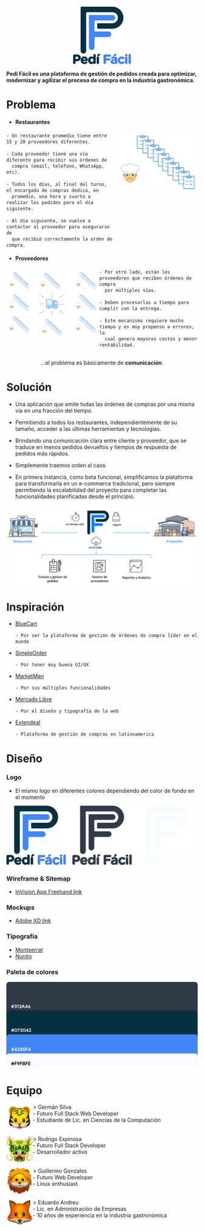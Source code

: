 <p align="center">
  <img width="30%" src="design/logo/logoColor.svg">
</p>

**Pedí Fácil es una plataforma de gestión de pedidos creada para optimizar, modernizar y agilizar el proceso de compra en la industria gastronómica.**

# Problema

* #### Restaurantes

<img align="right" width="218" height="160" src="design/images/README_chefOrder.png">

```
- Un restaurante promedio tiene entre 15 y 20 proveedores diferentes.

- Cada proveedor tiene una vía diferente para recibir sus órdenes de
  compra (email, teléfono, WhatsApp, etc).

- Todos los días, al final del turno, el encargado de compras dedica, en
  promedio, una hora y cuarto a realizar los pedidos para el día siguiente.

- Al día siguiente, se vuelve a contactar al proveedor para asegurarse de
  que recibió correctamente la orden de compra.
```

* #### Proveedores

<img align="left" width="245" height="180" src="design/images/README_supplierProcess.png">

```
- Por otro lado, están los proveedores que reciben órdenes de compra
  por múltiples vías.

- Deben procesarlas a tiempo para cumplir con la entrega.

- Este mecanismo requiere mucho tiempo y es muy propenso a errores, lo
  cual genera mayores costos y menor rentabilidad.
```

<div align="center"><br>...el problema es básicamente de <b>comunicación</b>.</div>

# Solución

- Una aplicación que emite todas las órdenes de compras por una misma vía en una fracción del tiempo.

- Permitiendo a todos los restaurantes, independientemente de su tamaño, acceder a las últimas herramientas
  y tecnologías.

- Brindando una comunicación clara entre cliente y proveedor, que se traduce en menos pedidos devueltos y
  tiempos de respuesta de pedidos más rápidos.

- Simplemente traemos orden al caos.

- En primera instancia, como beta funcional, simplificamos la plataforma para transformarla en un e-commerce tradicional, pero siempre permitiendo la escalabilidad del proyecto para completar las funcionalidades planificadas desde el principio.

![Solución Pedí Fácil](design/images/README_process.png)

# Inspiración

* [BlueCart](https://www.bluecart.com)
  ```
  - Por ser la plataforma de gestión de órdenes de compra líder en el mundo
  ```
* [SimpleOrder](https://www.simpleorder.com)
  ```
  - Por tener muy buena UI/UX
  ```
* [MarketMan](https://www.marketman.com)
  ```
  - Por sus múltiples funcionalidades
  ```
* [Mercado Libre](https://www.mercadolibre.com)
  ```
  - Por el diseño y tipografía de la web
  ```
* [Extendeal](https://extendeal.com)
  ```
  - Plataforma de gestión de compras en latinoamerica
  ```

# Diseño

### Logo
* El mismo logo en diferentes colores dependiendo del color de fondo en el momento

![Logos Readme Pedí Fácil](design/images/README_logos.svg)

### Wireframe & Sitemap
* [InVision App Freehand link](https://rapicompra.invisionapp.com/freehand/PediFacil-rVcIaO0qt?v=nXXmoQLwcbX%2B3H%2FBWztG2g%3D%3D&linkshare=urlcopied)

### Mockups
* [Adobe XD link](https://xd.adobe.com/view/545bda9a-3633-4921-74ae-28f225b380b4-226a/)

### Tipografía
* [Montserrat](https://fonts.google.com/specimen/Montserrat)
* [Nunito](https://fonts.google.com/specimen/Nunito)

### Paleta de colores
![Color Palette Pedí Fácil](design/images/README_colorPalette.svg)

# Equipo

<img align="left" width="70" height="70" src="design/images/README_team1.png">
> Germán Silva<br>
- Futuro Full Stack Web Developer<br>
- Estudiante de Lic. en Ciencias de la Computación<br>
<h6></h6>
<img align="left" width="70" height="70" src="design/images/README_team2.png">
> Rodrigo Espinosa<br>
- Futuro Full Stack Developer<br>
- Desarrollador activo<br>
<h6></h6>
<img align="left" width="70" height="70" src="design/images/README_team3.png">
> Guillermo Gonzales<br>
- Futuro Web Developer<br>
- Linux enthusiast<br>
<h6></h6>
<img align="left" width="70" height="70" src="design/images/README_team4.png">
> Eduardo Andreu<br>
- Lic. en Administración de Empresas<br>
- 10 años de experiencia en la industria gastronómica<br>
